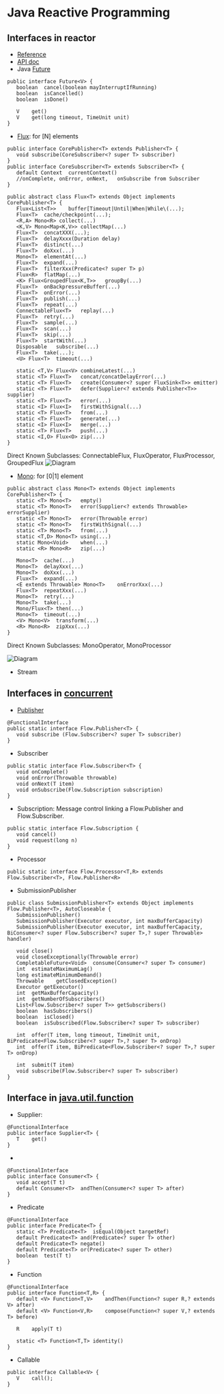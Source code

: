 # Java Reactive Programming

## Interfaces in reactor
- [Reference](https://projectreactor.io/docs/core/release/reference/)
- [API doc](https://projectreactor.io/docs/core/release/api/overview-summary.html)
- Java [Future](https://docs.oracle.com/javase/7/docs/api/java/util/concurrent/Future.html)
```
public interface Future<V> {
   boolean	cancel(boolean mayInterruptIfRunning)
   boolean	isCancelled()
   boolean	isDone()   

   V	get()
   V	get(long timeout, TimeUnit unit)
}
```
- [Flux](https://projectreactor.io/docs/core/release/api/reactor/core/publisher/Flux.html): for [N] elements
```
public interface CorePublisher<T> extends Publisher<T> {
   void	subscribe(CoreSubscriber<? super T> subscriber)
}
public interface CoreSubscriber<T> extends Subscriber<T> {
   default Context	currentContext()
   //onComplete, onError, onNext,	onSubscribe from Subscriber
}

public abstract class Flux<T> extends Object implements CorePublisher<T> {
   Flux<List<T>>	buffer[Timeout|Until|When|While\(...);
   Flux<T>	cache/checkpoint(...);
   <R,A> Mono<R> collect(...)
   <K,V> Mono<Map<K,V>>	collectMap(...)
   Flux<T>	concatXXX(...);
   Flux<T>	delayXxxx(Duration delay)
   Flux<T>	distinct(...)
   Flux<T>	doXxx(...)
   Mono<T>	elementAt(...)
   Flux<T>	expand(...)
   Flux<T>	filterXxx(Predicate<? super T> p)
   Flux<R>	flatMap(...)
   <K> Flux<GroupedFlux<K,T>>	groupBy(...)
   Flux<T>	onBackpressureBuffer(...)
   Flux<T>	onError(...)   
   Flux<T>	publish(...)
   Flux<T>	repeat(...)
   ConnectableFlux<T>	replay(...)
   Flux<T>	retry(...)
   Flux<T>	sample(...)
   Flux<T>	scan(...)
   Flux<T>	skip(...)
   Flux<T>	startWith(...)
   Disposable	subscribe(...)
   Flux<T>	take(...);
   <U> Flux<T>	timeout(...)
   
   static <T,V> Flux<V>	combineLatest(...)
   static <T> Flux<T>	concat/concatDelayError(...)
   static <T> Flux<T>	create(Consumer<? super FluxSink<T>> emitter)
   static <T> Flux<T>	defer(Supplier<? extends Publisher<T>> supplier)
   static <T> Flux<T>	error(...)
   static <I> Flux<I>	firstWithSignal(...)
   static <T> Flux<T>	from(...)
   static <T> Flux<T>	generate(...)
   static <I> Flux<I>	merge(...)
   static <T> Flux<T>	push(...)
   static <I,O> Flux<O>	zip(...)
}
```
Direct Known Subclasses: ConnectableFlux, FluxOperator, FluxProcessor, GroupedFlux
![Diagram](https://projectreactor.io/docs/core/release/api/reactor/core/publisher/doc-files/marbles/flux.svg)

- [Mono](https://projectreactor.io/docs/core/release/api/reactor/core/publisher/Mono.html): for [0|1] element
```
public abstract class Mono<T> extends Object implements CorePublisher<T> {
   static <T> Mono<T>	empty()
   static <T> Mono<T>	error(Supplier<? extends Throwable> errorSupplier)
   static <T> Mono<T>	error(Throwable error)
   static <T> Mono<T>	firstWithSignal(...)
   static <T> Mono<T>	from(...)
   static <T,D> Mono<T>	using(...)
   static Mono<Void>	when(...)
   static <R> Mono<R>	zip(...)
  
   Mono<T>	cache(...)
   Mono<T>	delayXxx(...)
   Mono<T>	doXxx(...)
   Flux<T>	expand(...) 
   <E extends Throwable> Mono<T>	onErrorXxx(...)
   Flux<T>	repeatXxx(...)
   Mono<T>	retry(...)
   Mono<T>	take(...)
   Mono/Flux<T>	then(...)
   Mono<T>	timeout(...)
   <V> Mono<V>	transform(...)
   <R> Mono<R>	zipXxx(...)
}
```
Direct Known Subclasses: MonoOperator, MonoProcessor

![Diagram](https://projectreactor.io/docs/core/release/api/reactor/core/publisher/doc-files/marbles/mono.svg)



- Stream

## Interfaces in [concurrent](https://docs.oracle.com/javase/9/docs/api/java/util/concurrent/package-summary.html)
- [Publisher](https://docs.oracle.com/javase/9/docs/api/java/util/concurrent/Flow.Publisher.html)
```
@FunctionalInterface
public static interface Flow.Publisher<T> {
   void	subscribe (Flow.Subscriber<? super T> subscriber)
}
```
- Subscriber
```
public static interface Flow.Subscriber<T> {
   void	onComplete()	
   void	onError(Throwable throwable)	
   void	onNext(T item)	
   void	onSubscribe(Flow.Subscription subscription)
}   
```
- Subscription: Message control linking a Flow.Publisher and Flow.Subscriber.
```
public static interface Flow.Subscription {
   void	cancel()	
   void	request(long n)
}  
```
-  Processor
```
public static interface Flow.Processor<T,R> extends Flow.Subscriber<T>, Flow.Publisher<R>
```
- SubmissionPublisher
```
public class SubmissionPublisher<T> extends Object implements Flow.Publisher<T>, AutoCloseable {
   SubmissionPublisher()	
   SubmissionPublisher(Executor executor, int maxBufferCapacity)	
   SubmissionPublisher(Executor executor, int maxBufferCapacity, BiConsumer<? super Flow.Subscriber<? super T>,? super Throwable> handler)

   void	close()	
   void	closeExceptionally(Throwable error)	
   CompletableFuture<Void>	consume(Consumer<? super T> consumer)	
   int	estimateMaximumLag()	
   long	estimateMinimumDemand()	
   Throwable	getClosedException()	
   Executor	getExecutor()	
   int	getMaxBufferCapacity()	
   int	getNumberOfSubscribers()	
   List<Flow.Subscriber<? super T>>	getSubscribers()	
   boolean	hasSubscribers()	
   boolean	isClosed()	
   boolean	isSubscribed(Flow.Subscriber<? super T> subscriber)	
   
   int	offer(T item, long timeout, TimeUnit unit, BiPredicate<Flow.Subscriber<? super T>,? super T> onDrop)	
   int	offer(T item, BiPredicate<Flow.Subscriber<? super T>,? super T> onDrop)	
   
   int	submit(T item)	
   void	subscribe(Flow.Subscriber<? super T> subscriber)
}
```

## Interface in [java.util.function]()
- Supplier:
```
@FunctionalInterface
public interface Supplier<T> {
   T	get()
}
```
- 
```
@FunctionalInterface
public interface Consumer<T> {
   void	accept(T t)
   default Consumer<T>	andThen(Consumer<? super T> after)
}
```
- Predicate
```
@FunctionalInterface
public interface Predicate<T> {
   static <T> Predicate<T>	isEqual(Object targetRef)
   default Predicate<T>	and(Predicate<? super T> other)
   default Predicate<T>	negate()
   default Predicate<T>	or(Predicate<? super T> other)
   boolean	test(T t)
}
```
- Function
```
@FunctionalInterface
public interface Function<T,R> {
   default <V> Function<T,V>	andThen(Function<? super R,? extends V> after)
   default <V> Function<V,R>	compose(Function<? super V,? extends T> before)
   
   R	apply(T t)

   static <T> Function<T,T>	identity()
}
```
- Callable
```
public interface Callable<V> {
   V	call();
}
```
